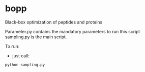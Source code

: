 # bopp
Black-box optimization of peptides and proteins

Parameter.py contains the mandatory parameters to run this script
sampling.py is the main script. 

To run:
- just call: 

`python sampling.py`
